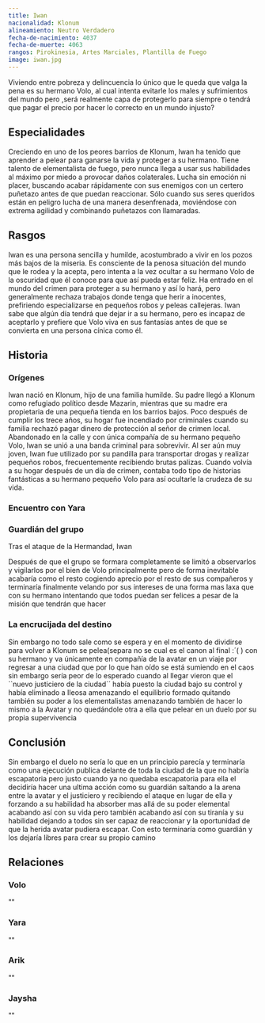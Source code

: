 ```yaml
---
title: Iwan
nacionalidad: Klonum
alineamiento: Neutro Verdadero
fecha-de-nacimiento: 4037
fecha-de-muerte: 4063
rangos: Pirokinesia, Artes Marciales, Plantilla de Fuego
image: iwan.jpg
---
```


Viviendo entre pobreza y delincuencia lo único que le queda que valga la pena es su hermano Volo, al cual intenta evitarle los males y sufrimientos del mundo pero ,será realmente capa de protegerlo para siempre o tendrá que pagar el precio por hacer lo correcto en un mundo injusto?

## Especialidades

Creciendo en uno de los peores barrios de Klonum, Iwan ha tenido que aprender a pelear para ganarse la vida y proteger a su hermano. Tiene talento de elementalista de fuego, pero nunca llega a usar sus habilidades al máximo por miedo a provocar daños colaterales. Lucha sin emoción ni placer, buscando acabar rápidamente con sus enemigos con un certero puñetazo antes de que puedan reaccionar. Sólo cuando sus seres queridos están en peligro lucha de una manera desenfrenada, moviéndose con extrema agilidad y combinando puñetazos con llamaradas.

## Rasgos

Iwan es una persona sencilla y humilde, acostumbrado a vivir en los pozos más bajos de la miseria. Es consciente de la penosa situación del mundo que le rodea y la acepta, pero intenta a la vez ocultar a su hermano Volo de la oscuridad que él conoce para que así pueda estar feliz. Ha entrado en el mundo del crimen para proteger a su hermano y así lo hará, pero generalmente rechaza trabajos donde tenga que herir a inocentes, prefiriendo especializarse en pequeños robos y peleas callejeras. Iwan sabe que algún día tendrá que dejar ir a su hermano, pero es incapaz de aceptarlo y prefiere que Volo viva en sus fantasías antes de que se convierta en una persona cínica como él.

## Historia

### Orígenes

Iwan nació en Klonum, hijo de una familia humilde. Su padre llegó a Klonum como refugiado político desde Mazarin, mientras que su madre era propietaria de una pequeña tienda en los barrios bajos. Poco después de cumplir los trece años, su hogar fue incendiado por criminales cuando su familia rechazó pagar dinero de protección al señor de crimen local. Abandonado en la calle y con única compañía de su hermano pequeño Volo, Iwan se unió a una banda criminal para sobrevivir. Al ser aún muy joven, Iwan fue utilizado por su pandilla para transportar drogas y realizar pequeños robos, frecuentemente recibiendo brutas palizas. Cuando volvía a su hogar después de un día de crimen, contaba todo tipo de historias fantásticas a su hermano pequeño Volo para así ocultarle la crudeza de su vida. 

### Encuentro con Yara



### Guardián del grupo

Tras el ataque de la Hermandad, Iwan 

Después de que el grupo se formara completamente se limitó a observarlos y vigilarlos por el bien de Volo principalmente pero de forma inevitable acabaría como el resto cogiendo aprecio por el resto de sus compañeros y terminaría finalmente velando por sus intereses de una forma mas laxa que con su hermano intentando que todos puedan ser felices a pesar de la misión que tendrán que hacer

### La encrucijada del destino

Sin embargo no todo sale como se espera y en el momento de dividirse para volver a Klonum se pelea(separa no se cual es el canon al final :´(      ) con su hermano y va únicamente en compañía de la avatar en un viaje por regresar a una ciudad que por lo que han oído se está sumiendo en el caos sin embargo sería peor de lo esperado cuando al llegar vieron que el ``nuevo justiciero de la ciudad´´ había puesto la ciudad bajo su control y había eliminado a Ileosa amenazando el equilibrio formado quitando también su poder a los elementalistas amenazando también de hacer lo mismo a la Avatar y no quedándole otra a ella que pelear en un duelo por su propia supervivencia

## Conclusión

Sin embargo el duelo no sería lo que en un principio parecía y terminaría como una ejecución publica delante de toda la ciudad de la que no habría escapatoria pero justo cuando ya no quedaba escapatoria para ella el decidiría hacer una ultima acción como su guardián saltando a la arena entre la avatar y el justiciero y recibiendo el ataque en lugar de ella y forzando a su habilidad ha absorber mas allá de su poder elemental acabando así con su vida pero también acabando así con su tiranía y su habilidad dejando a todos sin ser capaz de reaccionar y la oportunidad de que la herida avatar pudiera escapar. Con esto terminaría como guardián y los dejaría libres para crear su propio camino

## Relaciones

### Volo

""

### Yara

""

### Arik

""

### Jaysha

""

